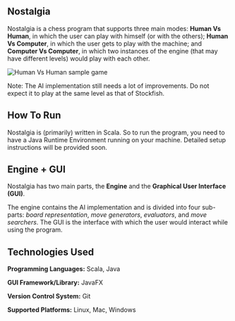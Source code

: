 ## Nostalgia

Nostalgia is a chess program that supports three main modes: **Human Vs Human**, in which the user can play with himself (or with the others); **Human Vs Computer**, in which the user gets to play with the machine; and **Computer Vs Computer**, in which two instances of the engine (that may have different levels) would play with each other.

![Human Vs Human sample game](/../screenshots/screenshots/nostalgia.png?raw=true "Sample Human Vs Human Game")

Note: The AI implementation still needs a lot of improvements. Do not expect it to play at the same level as that of Stockfish.

## How To Run

Nostalgia is (primarily) written in Scala. So to run the program, you need to have a Java Runtime Environment running on your machine. Detailed setup instructions will be provided soon.

## Engine + GUI

Nostalgia has two main parts, the **Engine** and the **Graphical User Interface (GUI)**.

The engine contains the AI implementation and is divided into four sub-parts: _board representation_, _move generators_, _evaluators_, and _move searchers_. The GUI is the interface with which the user would interact while using the program.



## Technologies Used

**Programming Languages:** Scala, Java

**GUI Framework/Library:** JavaFX

**Version Control System:** Git

**Supported Platforms:** Linux, Mac, Windows
